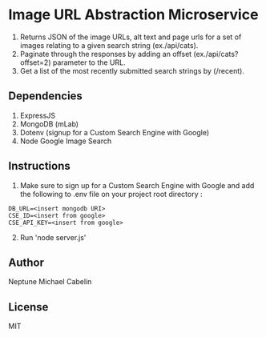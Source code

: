 # Image URL Abstraction Microservice
1. Returns JSON of the image URLs, alt text and page urls for a set of images relating to a given search string (ex./api/cats).
2. Paginate through the responses by adding an offset (ex./api/cats?offset=2) parameter to the URL.
3. Get a list of the most recently submitted search strings by (/recent).

## Dependencies
1. ExpressJS
2. MongoDB (mLab)
3. Dotenv (signup for a Custom Search Engine with Google)
4. Node Google Image Search

## Instructions
1. Make sure to sign up for a Custom Search Engine with Google and add the following to .env file on your project root directory :
```
DB_URL=<insert mongodb URI>
CSE_ID=<insert from google>
CSE_API_KEY=<insert from google>
```

2. Run 'node server.js'

## Author
Neptune Michael Cabelin

## License
MIT